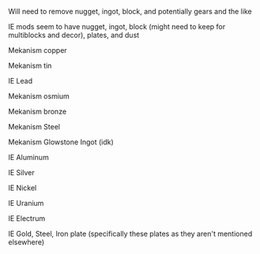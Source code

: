 Will need to remove nugget, ingot, block, and potentially gears and the like

IE mods seem to have nugget, ingot, block (might need to keep for multiblocks and decor), plates, and dust 

Mekanism copper

Mekanism tin

IE Lead

Mekanism osmium

Mekanism bronze

Mekanism Steel

Mekanism Glowstone Ingot (idk)

IE Aluminum

IE Silver

IE Nickel

IE Uranium

IE Electrum

IE Gold, Steel, Iron plate (specifically these plates as they aren't mentioned elsewhere)